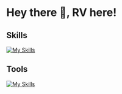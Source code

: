 # Hey there 👋, RV here!

## Skills

[![My Skills](https://skillicons.dev/icons?i=java,html,tailwind,js,mysql,laravel,github,&theme=dark)](https://skillicons.dev)

## Tools

[![My Skills](https://skillicons.dev/icons?i=eclipse,elasticsearch,postman,vscode,selenium,jenkins,linux,&theme=dark)](https://skillicons.dev)

